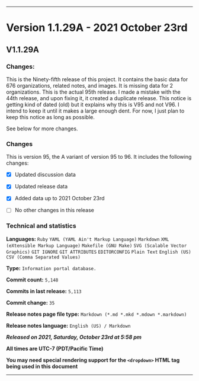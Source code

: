 ***

# Version 1.1.29A - 2021 October 23rd

## V1.1.29A

### Changes:

This is the Ninety-fifth release of this project. It contains the basic data for 676 organizations, <!-- (fork count minus 2) !--> related notes, and images. It is missing data for 2 organizations. This is the actual 95th release. I made a mistake with the 44th release, and upon fixing it, it created a duplicate release. This notice is getting kind of dated (old) but it explains why this is V95 and not V96. I intend to keep it until it makes a large enough dent. For now, I just plan to keep this notice as long as possible.

See below for more changes.

### Changes

This is version 95, the A variant of version 95 to 96. It includes the following changes:

- [x] Updated discussion data

- [x] Updated release data

- [x] Added data up to 2021 October 23rd

<!-- - [x] Deleted 2 `IGNORE.md` files !-->

<!-- - [x] Added data up to 2021 October 13th !-->

- [ ] No other changes in this release

<!--
- [x] Added data up to >date<
!-->

<!--
- [x] Deleted 2 `IGNORE.md` files
!-->

<!-- - [x] Updated Git navigation data !-->

### Technical and statistics

**Languages:** `Ruby` `YAML (YAML Ain't Markup Language)` `Markdown` `XML (eXtensible Markup Language)` `Makefile (GNU Make)` `SVG (Scalable Vector Graphics)` `GIT IGNORE` `GIT ATTRIBUTES` `EDITORCONFIG` `Plain Text` `English (US)` `CSV (Comma Separated Values)`

**Type:** `Information portal database.`

**Commit count:** `5,148`

**Commits in last release:** `5,113`

**Commit change:** `35`

**Release notes page file type:** `Markdown (*.md *.mkd *.mdown *.markdown)`

**Release notes language:** `English (US) / Markdown`

***Released on 2021, Saturday, October 23rd at 5:58 pm***

**All times are UTC-7 (PDT/Pacific Time)**

**You may need special rendering support for the `<dropdown>` HTML tag being used in this document**

***
